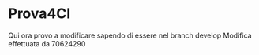 # Prova4CI
Qui ora provo a modificare sapendo di essere nel branch develop
Modifica effettuata da 70624290
